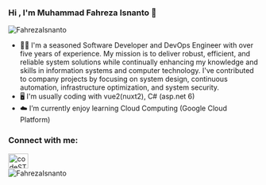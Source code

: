 ### Hi , I'm Muhammad Fahreza Isnanto 👋

<p align="left"> <img src="https://komarev.com/ghpvc/?username=FahrezaIsnanto" alt="FahrezaIsnanto" /> </p>

- 👨‍💻 I'm a seasoned Software Developer and DevOps Engineer with over five years of experience. My mission is to deliver robust, efficient, and reliable system   solutions while continually enhancing my knowledge and skills in information systems and computer technology. I've contributed to company projects by focusing on system design, continuous automation, infrastructure optimization, and system security.
- 🖥️ I'm usually coding with vue2(nuxt2), C# (asp.net 6)
- ☁️ I’m currently enjoy learning Cloud Computing (Google Cloud Platform)


### Connect with me:

[<img align="left" alt="codeSTACKr | LinkedIn" height="30" width="40" src="https://cdn.jsdelivr.net/npm/simple-icons@v3/icons/linkedin.svg" />][linkedin]

<br />
<p><img align="left" src="https://github-readme-stats.vercel.app/api/top-langs/?username=FahrezaIsnanto&layout=compact" alt="FahrezaIsnanto" /></p>

[linkedin]: https://www.linkedin.com/in/FahrezaIsnanto

<!--
**anonymousliem/anonymousliem** is a ✨ _special_ ✨ repository because its `README.md` (this file) appears on your GitHub profile.

Here are some ideas to get you started:

- 🔭 I’m currently working on ...
- 🌱 I’m currently learning ...
- 👯 I’m looking to collaborate on ...
- 🤔 I’m looking for help with ...
- 💬 Ask me about ...
- 📫 How to reach me: ...
- 😄 Pronouns: ...
- ⚡ Fun fact: ...
-->
